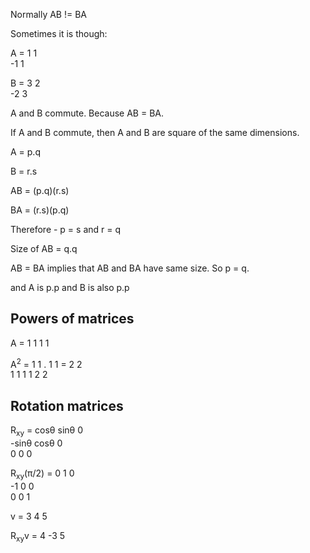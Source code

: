 Normally AB != BA

Sometimes it is though:

A = 1  1  
   -1  1  

B = 3  2   
   -2  3  

A and B commute. Because AB = BA.

If A and B commute, then A and B are square of the same dimensions.

A = p.q

B = r.s

AB = (p.q)(r.s)

BA = (r.s)(p.q)

Therefore - p = s and r = q


Size of AB = q.q

AB = BA implies that AB and BA have same size. So p = q.

and A is p.p and B is also p.p


## Powers of matrices

A = 1 1
    1 1

A<sup>2</sup> = 1 1  .  1 1    =    2 2  
                1 1     1 1         2 2  

## Rotation matrices

R<sub>xy</sub> =  cos&theta;  sin&theta;  0  
                 -sin&theta;  cos&theta;  0  
                  0     0     0  

R<sub>xy</sub>(&pi;/2) = 0  1  0  
                        -1  0  0  
                         0  0  1  

v = 3
    4
    5


R<sub>xy</sub>v = 4
                 -3
                  5



